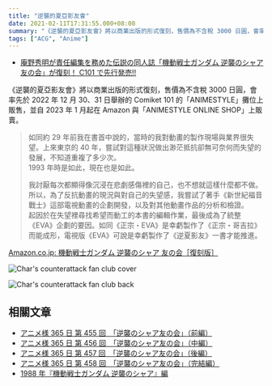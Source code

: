 ```yaml
---
title: "逆襲的夏亞影友會"
date: 2021-02-11T17:31:55.000+08:00
summary: "《逆襲的夏亞影友會》將以商業出版的形式復刻，售價為不含稅 3000 日圓，會率先於 2022 年 12 月 30、31 日舉辦的 Comiket 101 的「ANIMESTYLE」攤位上販售，並自 2023 年 1 月起在 Amazon 與「ANIMESTYLE ONLINE SHOP」上販賣。"
tags: ["ACG", "Anime"]
---
```


- [庵野秀明が責任編集を務めた伝説の同人誌「機動戦士ガンダム 逆襲のシャア 友の会」が復刻！ C101 で先行発売!!](http://animestyle.jp/news/2022/12/05/23280/)

《逆襲的夏亞影友會》將以商業出版的形式復刻，售價為不含稅 3000 日圓，會率先於 2022 年 12 月 30、31 日舉辦的 Comiket 101 的「ANIMESTYLE」攤位上販售，並自 2023 年 1 月起在 Amazon 與「ANIMESTYLE ONLINE SHOP」上販賣。

> 如同約 29 年前我在書首中說的，當時的我對動畫的製作現場與業界很失望。上來東京的 40 年，嘗試對這種狀況做出渺茫抵抗卻無可奈何而失望的發展，不知道重複了多少次。<br>
> 1993 年時是如此，現在也是如此。
>
> 我討厭每次都顯得像沉浸在悲劇感傷裡的自己，也不想就這樣什麼都不做。<br>
> 所以，為了反抗動畫的現況與對自己的失望感，我嘗試了著手《新世紀福音戰士》這部電視動畫的企劃開發，以及對其他動畫作品的分析和檢證。<br>
> 起因於在失望裡尋找希望而動工的本書的編輯作業，最後成為了統整《EVA》企劃的要因。如同《正宗・EVA》是幸虧製作了《正宗・哥吉拉》而能成形，電視版《EVA》可說是幸虧製作了《逆夏影友》一書才能推進。

[Amazon.co.jp: 機動戦士ガンダム 逆襲のシャア 友の会［復刻版］](https://www.amazon.co.jp/-/en/%E6%A0%AA%E5%BC%8F%E4%BC%9A%E7%A4%BE%E3%82%AB%E3%83%A9%E3%83%BC/dp/4905033217/ref=sr_1_1?qid=1673111940)

![Char's counterattack fan club cover](https://i.imgur.com/djZFdgz.jpg)

![Char's counterattack fan club back](https://i.imgur.com/vyuf1DH.jpg)

## 相關文章

- [アニメ様 365 日 第 455 回　「逆襲のシャア友の会」（前編）](http://www.style.fm/as/05_column/365/365_455.shtml)
- [アニメ様 365 日 第 456 回　「逆襲のシャア友の会」（中編）](http://www.style.fm/as/05_column/365/365_456.shtml)
- [アニメ様 365 日 第 457 回　「逆襲のシャア友の会」（後編）](http://www.style.fm/as/05_column/365/365_457.shtml)
- [アニメ様 365 日 第 458 回　「逆襲のシャア友の会」（完結編）](http://www.style.fm/as/05_column/365/365_458.shtml)
- [1988 年『機動戦士ガンダム 逆襲のシャア』編](http://rittorsha.jp/column/2020/01/1988.html)
